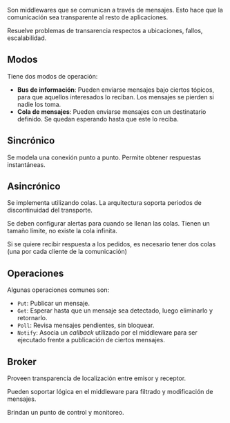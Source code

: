 Son middlewares que se comunican a través de mensajes. Esto hace que la comunicación sea transparente al resto de aplicaciones.

Resuelve problemas de transarencia respectos a ubicaciones, fallos, escalabilidad.

## Modos

Tiene dos modos de operación:

- **Bus de información**: Pueden enviarse mensajes bajo ciertos tópicos, para que aquellos interesados lo reciban. Los mensajes se pierden si nadie los toma.
- **Cola de mensajes**: Pueden enviarse mensajes con un destinatario definido. Se quedan esperando hasta que este lo reciba.

## Sincrónico

Se modela una conexión punto a punto. Permite obtener respuestas instantáneas.

## Asincrónico

Se implementa utilizando colas. La arquitectura soporta periodos de discontinuidad del transporte.

Se deben configurar alertas para cuando se llenan las colas. Tienen un tamaño límite, no existe la cola infinita.

Si se quiere recibir respuesta a los pedidos, es necesario tener dos colas (una por cada cliente de la comunicación)

## Operaciones

Algunas operaciones comunes son:

- `Put`: Publicar un mensaje.
- `Get`: Esperar hasta que un mensaje sea detectado, luego eliminarlo y retornarlo.
- `Poll`: Revisa mensajes pendientes, sin bloquear.
- `Notify`: Asocia un _callback_ utilizado por el middleware para ser ejecutado frente a publicación de ciertos mensajes.

## Broker

Proveen transparencia de localización entre emisor y receptor.

Pueden soportar lógica en el middleware para filtrado y modificación de mensajes.

Brindan un punto de control y monitoreo.
